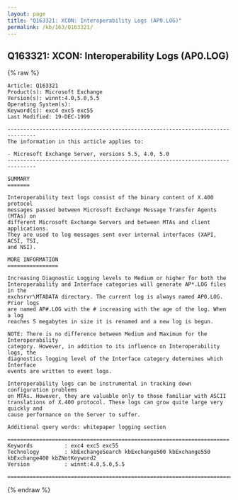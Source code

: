 ```yaml
---
layout: page
title: "Q163321: XCON: Interoperability Logs (AP0.LOG)"
permalink: /kb/163/Q163321/
---
```


## Q163321: XCON: Interoperability Logs (AP0.LOG)

{% raw %}

	Article: Q163321
	Product(s): Microsoft Exchange
	Version(s): winnt:4.0,5.0,5.5
	Operating System(s): 
	Keyword(s): exc4 exc5 exc55
	Last Modified: 19-DEC-1999
	
	-------------------------------------------------------------------------------
	The information in this article applies to:
	
	- Microsoft Exchange Server, versions 5.5, 4.0, 5.0 
	-------------------------------------------------------------------------------
	
	SUMMARY
	=======
	
	Interoperability text logs consist of the binary content of X.400 protocol
	messages passed between Microsoft Exchange Message Transfer Agents (MTAs) on
	different Microsoft Exchange Servers and between MTAs and client applications.
	They are used to log messages sent over internal interfaces (XAPI, ACSI, TSI,
	and NSI).
	
	MORE INFORMATION
	================
	
	Increasing Diagnostic Logging levels to Medium or higher for both the
	Interoperability and Interface categories will generate AP*.LOG files in the
	exchsrvr\MTADATA directory. The current log is always named AP0.LOG. Prior logs
	are named AP#.LOG with the # increasing with the age of the log. When a log
	reaches 5 megabytes in size it is renamed and a new log is begun.
	
	NOTE: There is no difference between Medium and Maximum for the Interoperability
	category. However, in addition to its influence on Interoperability logs, the
	diagnostics logging level of the Interface category determines which Interface
	events are written to event logs.
	
	Interoperability logs can be instrumental in tracking down configuration problems
	on MTAs. However, they are valuable only to those familiar with ASCII
	translations of X.400 protocol. These logs can grow quite large very quickly and
	cause performance on the Server to suffer.
	
	Additional query words: whitepaper logging section
	
	======================================================================
	Keywords          : exc4 exc5 exc55 
	Technology        : kbExchangeSearch kbExchange500 kbExchange550 kbExchange400 kbZNotKeyword2
	Version           : winnt:4.0,5.0,5.5
	
	=============================================================================
	

{% endraw %}
